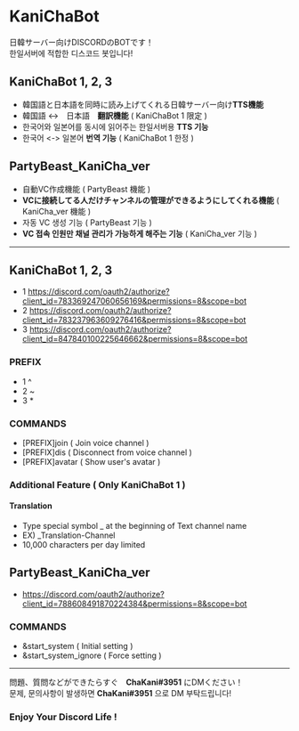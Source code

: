 # KaniChaBot

日韓サーバー向けDISCORDのBOTです！   
한일서버에 적합한 디스코드 봇입니다!   

## KaniChaBot 1, 2, 3
* 韓国語と日本語を同時に読み上げてくれる日韓サーバー向け**TTS機能**   
* 韓国語 <->　日本語　**翻訳機能** ( KaniChaBot 1 限定 )    
* 한국어와 일본어를 동시에 읽어주는 한일서버용 **TTS 기능**   
* 한국어 <-> 일본어 **번역 기능** ( KaniChaBot 1 한정 )   

## PartyBeast_KaniCha_ver
* 自動VC作成機能 ( PartyBeast 機能 )     
* **VCに接続してる人だけチャンネルの管理ができるようにしてくれる機能** ( KaniCha_ver 機能 )   
* 자동 VC 생성 기능 ( PartyBeast 기능 )    
* **VC 접속 인원만 채널 관리가 가능하게 해주는 기능** ( KaniCha_ver 기능 )   

<hr/>

## KaniChaBot 1, 2, 3   
* 1 https://discord.com/oauth2/authorize?client_id=783369247060656169&permissions=8&scope=bot   
* 2 https://discord.com/oauth2/authorize?client_id=783237963609276416&permissions=8&scope=bot   
* 3 https://discord.com/oauth2/authorize?client_id=847840100225646662&permissions=8&scope=bot   

### PREFIX   
* 1 ^   
* 2 ~   
* 3 *   

### COMMANDS   
* [PREFIX]join ( Join voice channel )   
* [PREFIX]dis ( Disconnect from voice channel )   
* [PREFIX]avatar ( Show user's avatar )   
   
### Additional Feature ( Only KaniChaBot 1 )
#### Translation
* Type special symbol _ at the beginning of Text channel name
* EX) _Translation-Channel
* 10,000 characters per day limited

## PartyBeast_KaniCha_ver   
* https://discord.com/oauth2/authorize?client_id=788608491870224384&permissions=8&scope=bot   

### COMMANDS   
* &start_system ( Initial setting )   
* &start_system_ignore ( Force setting )   

<hr/>

問題、質問などができたらすぐ　**ChaKani#3951** にDMください！   
문제, 문의사항이 발생하면 **ChaKani#3951** 으로 DM 부탁드립니다!   

### Enjoy Your Discord Life !
